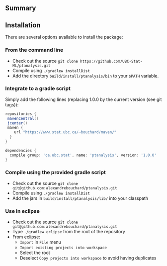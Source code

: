 Summary
-------

<!-- [![Build Status](https://travis-ci.org/alexandrebouchard/ptanalysis.png?branch=master)](https://travis-ci.org/alexandrebouchard/ptanalysis) -->




Installation
------------


There are several options available to install the package:

### From the command line

- Check out the source ``git clone https://github.com/UBC-Stat-ML/ptanalysis.git``
- Compile using ``./gradlew installDist``
- Add the directory ``build/install/ptanalysis/bin`` to your ``$PATH`` variable.

### Integrate to a gradle script

Simply add the following lines (replacing 1.0.0 by the current version (see git tags)):

```groovy
repositories {
 mavenCentral()
 jcenter()
 maven {
    url "https://www.stat.ubc.ca/~bouchard/maven/"
  }
}

dependencies {
  compile group: 'ca.ubc.stat', name: 'ptanalysis', version: '1.0.0'
}
```

### Compile using the provided gradle script

- Check out the source ``git clone git@github.com:alexandrebouchard/ptanalysis.git``
- Compile using ``./gradlew installDist``
- Add the jars in ``build/install/ptanalysis/lib/`` into your classpath

### Use in eclipse

- Check out the source ``git clone git@github.com:alexandrebouchard/ptanalysis.git``
- Type ``./gradlew eclipse`` from the root of the repository
- From eclipse:
  - ``Import`` in ``File`` menu
  - ``Import existing projects into workspace``
  - Select the root
  - Deselect ``Copy projects into workspace`` to avoid having duplicates



